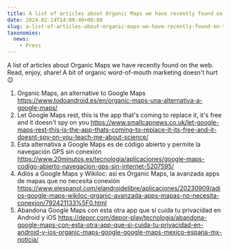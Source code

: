 ```yaml
---
title: A list of articles about Organic Maps we have recently found on the web
date: 2024-02-14T14:09:49+00:00
slug: a-list-of-articles-about-organic-maps-we-have-recently-found-on-the-web
taxonomies:
  news:
    - Press
---
```


A list of articles about Organic Maps we have recently found on the web. Read, enjoy, share! A bit of organic word-of-mouth marketing doesn't hurt 😉

1. Organic Maps, an alternative to Google Maps <https://www.todoandroid.es/en/organic-maps-una-alternativa-a-google-maps/>
2. Let Google Maps rest, this is the app that's coming to replace it, it's free and it doesn't spy on you <https://www.smallcapnews.co.uk/let-google-maps-rest-this-is-the-app-thats-coming-to-replace-it-its-free-and-it-doesnt-spy-on-you-teach-me-about-science/>
3. Esta alternativa a Google Maps es de código abierto y permite la navegación GPS sin conexión <https://www.20minutos.es/tecnologia/aplicaciones/google-maps-codigo-abierto-navegacion-gps-sin-internet-5207595/>
4. Adiós a Google Maps y Wikiloc: así es Organic Maps, la avanzada apps de mapas que no necesita conexión <https://www.elespanol.com/elandroidelibre/aplicaciones/20230909/adios-google-maps-wikiloc-organic-avanzada-apps-mapas-no-necesita-conexion/792421133%5F0.html>
5. Abandona Google Maps con esta otra app que sí cuida tu privacidad en Android y iOS <https://depor.com/depor-play/tecnologia/abandona-google-maps-con-esta-otra-app-que-si-cuida-tu-privacidad-en-android-y-ios-organic-maps-google-google-maps-mexico-espana-mx-noticia/>
